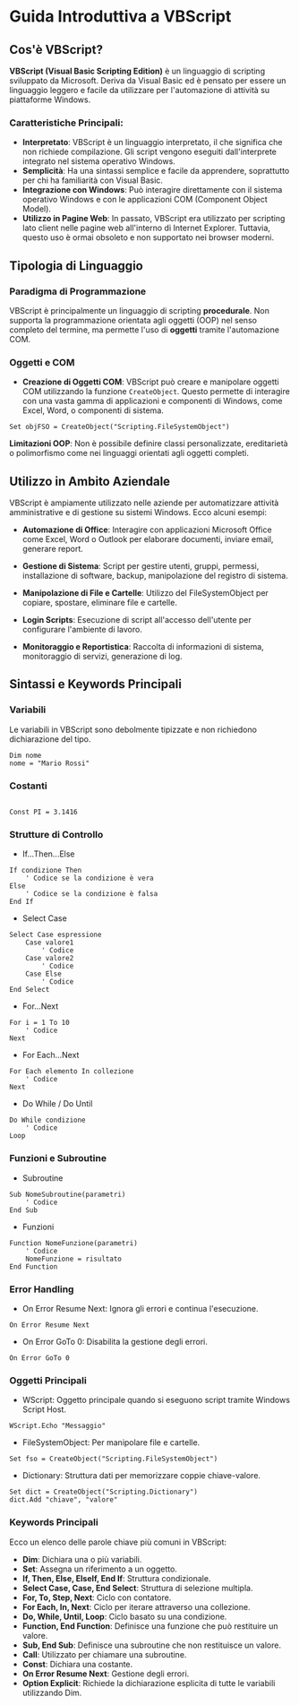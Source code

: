 # Guida Introduttiva a VBScript

## Cos'è VBScript?

**VBScript (Visual Basic Scripting Edition)** è un linguaggio di scripting sviluppato da Microsoft. Deriva da Visual Basic ed è pensato per essere un linguaggio leggero e facile da utilizzare per l'automazione di attività su piattaforme Windows.

### Caratteristiche Principali:

- **Interpretato**: VBScript è un linguaggio interpretato, il che significa che non richiede compilazione. Gli script vengono eseguiti dall'interprete integrato nel sistema operativo Windows.
- **Semplicità**: Ha una sintassi semplice e facile da apprendere, soprattutto per chi ha familiarità con Visual Basic.
- **Integrazione con Windows**: Può interagire direttamente con il sistema operativo Windows e con le applicazioni COM (Component Object Model).
- **Utilizzo in Pagine Web**: In passato, VBScript era utilizzato per scripting lato client nelle pagine web all'interno di Internet Explorer. Tuttavia, questo uso è ormai obsoleto e non supportato nei browser moderni.

## Tipologia di Linguaggio

### Paradigma di Programmazione

VBScript è principalmente un linguaggio di scripting **procedurale**. Non supporta la programmazione orientata agli oggetti (OOP) nel senso completo del termine, ma permette l'uso di **oggetti** tramite l'automazione COM.

### Oggetti e COM

- **Creazione di Oggetti COM**: VBScript può creare e manipolare oggetti COM utilizzando la funzione `CreateObject`. Questo permette di interagire con una vasta gamma di applicazioni e componenti di Windows, come Excel, Word, o componenti di sistema.
  
```vbscript
Set objFSO = CreateObject("Scripting.FileSystemObject")
```

**Limitazioni OOP**: Non è possibile definire classi personalizzate, ereditarietà o polimorfismo come nei linguaggi orientati agli oggetti completi.

## Utilizzo in Ambito Aziendale
VBScript è ampiamente utilizzato nelle aziende per automatizzare attività amministrative e di gestione su sistemi Windows. Ecco alcuni esempi:

- **Automazione di Office**: Interagire con applicazioni Microsoft Office come Excel, Word o Outlook per elaborare documenti, inviare email, generare report.

- **Gestione di Sistema**: Script per gestire utenti, gruppi, permessi, installazione di software, backup, manipolazione del registro di sistema.

- **Manipolazione di File e Cartelle**: Utilizzo del FileSystemObject per copiare, spostare, eliminare file e cartelle.

- **Login Scripts**: Esecuzione di script all'accesso dell'utente per configurare l'ambiente di lavoro.

- **Monitoraggio e Reportistica**: Raccolta di informazioni di sistema, monitoraggio di servizi, generazione di log.

## Sintassi e Keywords Principali
### Variabili
Le variabili in VBScript sono debolmente tipizzate e non richiedono dichiarazione del tipo.
```vbscript
Dim nome
nome = "Mario Rossi"
```

### Costanti
```vbscript

Const PI = 3.1416
```

### Strutture di Controllo
- If...Then...Else
```vbscript
If condizione Then
    ' Codice se la condizione è vera
Else
    ' Codice se la condizione è falsa
End If
```

- Select Case
```vbscript
Select Case espressione
    Case valore1
        ' Codice
    Case valore2
        ' Codice
    Case Else
        ' Codice
End Select
```


- For...Next
```vbscript
For i = 1 To 10
    ' Codice
Next
```


- For Each...Next
```vbscript
For Each elemento In collezione
    ' Codice
Next
```


- Do While / Do Until
```vbscript
Do While condizione
    ' Codice
Loop
```

### Funzioni e Subroutine

- Subroutine
```vbscript
Sub NomeSubroutine(parametri)
    ' Codice
End Sub
```

- Funzioni
```vbscript
Function NomeFunzione(parametri)
    ' Codice
    NomeFunzione = risultato
End Function
```

### Error Handling
- On Error Resume Next: Ignora gli errori e continua l'esecuzione.
```vbscript
On Error Resume Next
```

- On Error GoTo 0: Disabilita la gestione degli errori.
```vbscript
On Error GoTo 0
```


### Oggetti Principali
- WScript: Oggetto principale quando si eseguono script tramite Windows Script Host.
```vbscript
WScript.Echo "Messaggio"
```
- FileSystemObject: Per manipolare file e cartelle.
```vbscript
Set fso = CreateObject("Scripting.FileSystemObject")
```
- Dictionary: Struttura dati per memorizzare coppie chiave-valore.
```vbscript
Set dict = CreateObject("Scripting.Dictionary")
dict.Add "chiave", "valore"
```


### Keywords Principali
Ecco un elenco delle parole chiave più comuni in VBScript:

- **Dim**: Dichiara una o più variabili.
- **Set**: Assegna un riferimento a un oggetto.
- **If, Then, Else, ElseIf, End If**: Struttura condizionale.
- **Select Case, Case, End Select**: Struttura di selezione multipla.
- **For, To, Step, Next**: Ciclo con contatore.
- **For Each, In, Next**: Ciclo per iterare attraverso una collezione.
- **Do, While, Until, Loop**: Ciclo basato su una condizione.
- **Function, End Function**: Definisce una funzione che può restituire un valore.
- **Sub, End Sub**: Definisce una subroutine che non restituisce un valore.
- **Call**: Utilizzato per chiamare una subroutine.
- **Const**: Dichiara una costante.
- **On Error Resume Next**: Gestione degli errori.
- **Option Explicit**: Richiede la dichiarazione esplicita di tutte le variabili utilizzando Dim.
